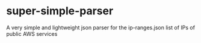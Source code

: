 # super-simple-parser
A very simple and lightweight json parser for the ip-ranges.json list of IPs of public AWS services
